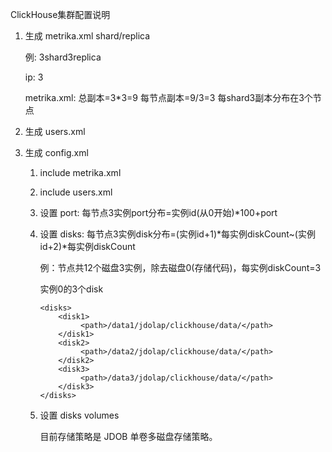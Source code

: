 ClickHouse集群配置说明

1. 生成 metrika.xml shard/replica
   
    例: 3shard3replica
    
    ip: 3
    
    metrika.xml: 
        总副本=3*3=9
        每节点副本=9/3=3
        每shard3副本分布在3个节点
   
2. 生成 users.xml 
3. 生成 config.xml 
    
    1. include metrika.xml
    2. include users.xml
    3. 设置 port:
         每节点3实例port分布=实例id(从0开始)*100+port
    4. 设置 disks:
         每节点3实例disk分布=(实例id+1)*每实例diskCount~(实例id+2)*每实例diskCount
       
         例：节点共12个磁盘3实例，除去磁盘0(存储代码)，每实例diskCount=3
       
        实例0的3个disk
       ```
       <disks>
           <disk1>
                <path>/data1/jdolap/clickhouse/data/</path>
           </disk1>
           <disk2>
                <path>/data2/jdolap/clickhouse/data/</path>
           </disk2>
           <disk3>
                <path>/data3/jdolap/clickhouse/data/</path>
           </disk3>
       </disks>
       ```
    5. 设置 disks volumes
        
        目前存储策略是 JDOB 单卷多磁盘存储策略。